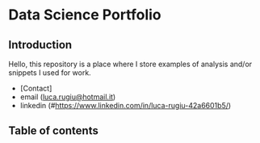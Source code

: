 # Data Science Portfolio

## Introduction

Hello, this repository is a place where I store examples of analysis and/or snippets I used for work. 

- [Contact]
- email (luca.rugiu@hotmail.it)
- linkedin (#https://www.linkedin.com/in/luca-rugiu-42a6601b5/)

## Table of contents

